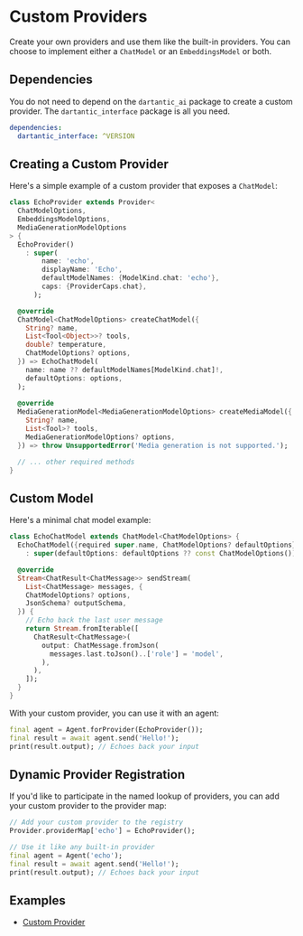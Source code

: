 # Custom Providers

Create your own providers and use them like the built-in providers. You can
choose to implement either a `ChatModel` or an `EmbeddingsModel` or both.

## Dependencies

You do not need to depend on the `dartantic_ai` package to create a custom
provider. The `dartantic_interface` package is all you need.

```yaml
dependencies:
  dartantic_interface: ^VERSION
```

## Creating a Custom Provider

Here's a simple example of a custom provider that exposes a `ChatModel`:

```dart
class EchoProvider extends Provider<
  ChatModelOptions,
  EmbeddingsModelOptions,
  MediaGenerationModelOptions
> {
  EchoProvider()
    : super(
        name: 'echo',
        displayName: 'Echo',
        defaultModelNames: {ModelKind.chat: 'echo'},
        caps: {ProviderCaps.chat},
      );

  @override
  ChatModel<ChatModelOptions> createChatModel({
    String? name,
    List<Tool<Object>>? tools,
    double? temperature,
    ChatModelOptions? options,
  }) => EchoChatModel(
    name: name ?? defaultModelNames[ModelKind.chat]!,
    defaultOptions: options,
  );
  
  @override
  MediaGenerationModel<MediaGenerationModelOptions> createMediaModel({
    String? name,
    List<Tool>? tools,
    MediaGenerationModelOptions? options,
  }) => throw UnsupportedError('Media generation is not supported.');

  // ... other required methods
}
```

## Custom Model

Here's a minimal chat model example:

```dart
class EchoChatModel extends ChatModel<ChatModelOptions> {
  EchoChatModel({required super.name, ChatModelOptions? defaultOptions})
    : super(defaultOptions: defaultOptions ?? const ChatModelOptions());

  @override
  Stream<ChatResult<ChatMessage>> sendStream(
    List<ChatMessage> messages, {
    ChatModelOptions? options,
    JsonSchema? outputSchema,
  }) {
    // Echo back the last user message
    return Stream.fromIterable([
      ChatResult<ChatMessage>(
        output: ChatMessage.fromJson(
          messages.last.toJson()..['role'] = 'model',
        ),
      ),
    ]);
  }
}
```

With your custom provider, you can use it with an agent:

```dart
final agent = Agent.forProvider(EchoProvider());
final result = await agent.send('Hello!');
print(result.output); // Echoes back your input
```

## Dynamic Provider Registration

If you'd like to participate in the named lookup of providers, you can add your
custom provider to the provider map:

```dart
// Add your custom provider to the registry
Provider.providerMap['echo'] = EchoProvider();

// Use it like any built-in provider
final agent = Agent('echo');
final result = await agent.send('Hello!');
print(result.output); // Echoes back your input
```

## Examples

- [Custom Provider](https://github.com/csells/dartantic_ai/blob/main/packages/dartantic_ai/example/bin/custom_provider.dart)
